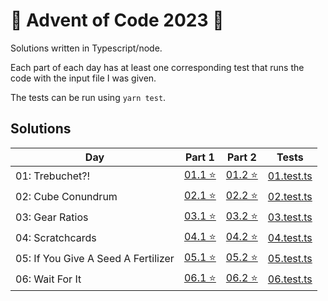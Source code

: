 # 🎄 Advent of Code 2023 🎄

Solutions written in Typescript/node.

Each part of each day has at least one corresponding test that runs the code with the input file I was given.

The tests can be run using `yarn test`.

## Solutions

| Day                                 | Part 1                                                                                       | Part 2                                                                                       | Tests                                                                                                         |
|-------------------------------------|----------------------------------------------------------------------------------------------|----------------------------------------------------------------------------------------------|---------------------------------------------------------------------------------------------------------------|
| 01: Trebuchet?!                     | [01.1 ⭐](https://github.com/michaelpietrykowski/advent-of-code-2023/blob/main/src/01/01.ts)️ | [01.2 ⭐](https://github.com/michaelpietrykowski/advent-of-code-2023/blob/main/src/01/02.ts)️ | [01.test.ts](https://github.com/michaelpietrykowski/advent-of-code-2023/blob/main/src/01/__test__/01.test.ts) |
| 02: Cube Conundrum                  | [02.1 ⭐](https://github.com/michaelpietrykowski/advent-of-code-2023/blob/main/src/02/01.ts)️ | [02.2 ⭐](https://github.com/michaelpietrykowski/advent-of-code-2023/blob/main/src/02/02.ts)️ | [02.test.ts](https://github.com/michaelpietrykowski/advent-of-code-2023/blob/main/src/02/__test__/02.test.ts) |
| 03: Gear Ratios                     | [03.1 ⭐](https://github.com/michaelpietrykowski/advent-of-code-2023/blob/main/src/03/01.ts)️ | [03.2 ⭐](https://github.com/michaelpietrykowski/advent-of-code-2023/blob/main/src/03/02.ts)️ | [03.test.ts](https://github.com/michaelpietrykowski/advent-of-code-2023/blob/main/src/03/__test__/03.test.ts) |
| 04: Scratchcards                    | [04.1 ⭐](https://github.com/michaelpietrykowski/advent-of-code-2023/blob/main/src/04/01.ts)️ | [04.2 ⭐](https://github.com/michaelpietrykowski/advent-of-code-2023/blob/main/src/04/02.ts)️ | [04.test.ts](https://github.com/michaelpietrykowski/advent-of-code-2023/blob/main/src/04/__test__/04.test.ts) |
| 05: If You Give A Seed A Fertilizer | [05.1 ⭐](https://github.com/michaelpietrykowski/advent-of-code-2023/blob/main/src/05/01.ts)️ | [05.2 ⭐](https://github.com/michaelpietrykowski/advent-of-code-2023/blob/main/src/05/02.ts)️ | [05.test.ts](https://github.com/michaelpietrykowski/advent-of-code-2023/blob/main/src/05/__test__/05.test.ts) |
| 06: Wait For It                     | [06.1 ⭐](https://github.com/michaelpietrykowski/advent-of-code-2023/blob/main/src/06/01.ts)️ | [06.2 ⭐](https://github.com/michaelpietrykowski/advent-of-code-2023/blob/main/src/06/02.ts)️ | [06.test.ts](https://github.com/michaelpietrykowski/advent-of-code-2023/blob/main/src/06/__test__/06.test.ts) |
